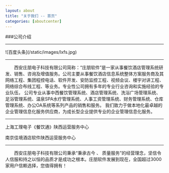 ```yaml
---
layout: about
title: "关于我们 -- 首页"
categories: [aboutcenter]
---
```

###公司介绍
<hr>
![百度头条](/static/images/lxfs.jpg)
<hr>
&emsp;&emsp;西安庄朋电子科技有限公司简称：“庄朋软件”是一家从事餐饮酒店管理系统研发、销售、咨询及增值服务。公司主要从事餐饮酒店信息系统整体方案服务商及其网络工程、集团程控电话、软件开发、安防监控工程、视频会议、楼宇对讲工程、网络综合布线工程、等业务。专业性公司拥有多年的专业行业咨询和实施经验的专业队伍，
公司专业从事中西餐饮管理系统、酒店管理系统、洗浴广场管理系统、足浴管理系统、温泉SPA水疗管理系统、人事工资管理系统、财务管理系统、仓库管理系统、办公OA系统等系列产品的销售和服务。
我们致力于做本地化最卓越的企业管理信息化服务供应商，为成长型企业提供专业的企业管理信息化服务。  
<hr>
上海工理电子《餐饮通》陕西运营服务中心<p>
南京佳境酒店软件陕西运营服务中心<P>
<hr>	
&emsp;&emsp;西安庄朋电子科技有限公司秉承“秉承古今 、 质量服务”的经营理念，坚信令人信服和持之以恒的品质才是成功之根本。庄朋软件发展到现在，全国超过3000家用户信赖选择，您值得拥有！
